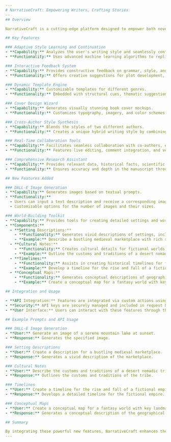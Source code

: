```yaml
---
# NarrativeCraft: Empowering Writers, Crafting Stories
--
## Overview

NarrativeCraft is a cutting-edge platform designed to empower both novelists and screenwriters by streamlining the journey from conception to completion. It offers an expansive suite of tools that enhance writing, collaboration, and publication for books, movies, and TV scripts. With advanced features for adaptive style learning, genre-specific templates, and visual design, NarrativeCraft ensures that each narrative is not only engaging but also visually striking.

## Key Features

### Adaptive Style Learning and Continuation
- **Capability:** Analyzes the user's writing style and seamlessly continues the narrative with the same tone and voice.
- **Functionality:** Uses advanced machine learning algorithms to replicate nuanced writing styles, ensuring stylistic consistency throughout the manuscript.

### Interactive Feedback System
- **Capability:** Provides constructive feedback on grammar, style, and structure.
- **Functionality:** Offers creative suggestions for plot development, character depth, and dialogue enhancement, drawing on best-selling genre standards.

### Dynamic Template Engine
- **Capability:** Customizable templates for different genres.
- **Functionality:** Embedded with structural cues, thematic suggestions, and character archetypes, providing a roadmap for storytelling success.

### Cover Design Wizard
- **Capability:** Generates visually stunning book cover mockups.
- **Functionality:** Customizes typography, imagery, and color schemes, ensuring the book stands out on shelves and digital platforms alike.

### Cross-Author Style Synthesis
- **Capability:** Blends the styles of two different authors.
- **Functionality:** Creates a unique hybrid writing style by combining elements from chosen authors.

### Real-Time Collaboration Tools
- **Capability:** Facilitates seamless collaboration with co-authors, editors, and beta readers.
- **Functionality:** Features live editing, comment integration, and version control.

### Comprehensive Research Assistant
- **Capability:** Provides relevant data, historical facts, scientific explanations, and more.
- **Functionality:** Ensures accuracy and depth in the manuscript through extensive research support.

## New Features Added

### DALL-E Image Generation
- **Capability:** Generates images based on textual prompts.
- **Functionality:**
  - Users can input a text description and receive a corresponding image generated by DALL-E.
  - Customizable options for the number of images and their sizes.

### World-Building Toolkit
- **Capability:** Provides tools for creating detailed settings and worlds.
- **Components:**
  - **Setting Descriptions:**
    - **Functionality:** Generates vivid descriptions of settings, including sensory details and atmospheric elements using GPT-3.
    - **Example:** Describe a bustling medieval marketplace with rich sensory details.
  - **Cultural Notes:**
    - **Functionality:** Creates cultural details for fictional worlds, including customs, traditions, and societal structures using GPT-3 and factual data from Wolfram Alpha.
    - **Example:** Outline the customs and traditions of a desert nomadic tribe.
  - **Timelines:**
    - **Functionality:** Assists in creating historical timelines for fictional worlds using GPT-3 and Wolfram Alpha.
    - **Example:** Develop a timeline for the rise and fall of a fictional empire.
  - **Conceptual Maps:**
    - **Functionality:** Generates conceptual descriptions of geographical layouts using GPT-3.
    - **Example:** Create a conceptual map for a fantasy world with key landmarks.

## Integration and Usage

- **API Integration:** Features are integrated via custom actions using separate OpenAPI specifications for OpenAI and Wolfram Alpha.
- **Security:** API keys are securely managed and included in request headers.
- **User Interface:** Users can interact with these features through the NovelCraft interface, seamlessly incorporating the generated content into their writing projects.

## Example Prompts and API Usage

### DALL-E Image Generation
- **User:** Generate an image of a serene mountain lake at sunset.
- **Response:** Generates the specified image.

### Setting Descriptions
- **User:** Create a description for a bustling medieval marketplace.
- **Response:** Generates a vivid description of the marketplace.

### Cultural Notes
- **User:** Describe the customs and traditions of a desert nomadic tribe.
- **Response:** Outlines the customs and traditions of the tribe.

### Timelines
- **User:** Create a timeline for the rise and fall of a fictional empire.
- **Response:** Develops a detailed timeline for the fictional empire.

### Conceptual Maps
- **User:** Create a conceptual map for a fantasy world with key landmarks.
- **Response:** Generates a conceptual description of the geographical layout.

## Summary

By integrating these powerful new features, NarrativeCraft enhances the writer's toolkit with advanced image generation, detailed setting descriptions, rich cultural notes, historical timelines, and conceptual maps. These tools collectively provide a comprehensive environment for creating immersive and richly detailed fictional worlds.
---
```

